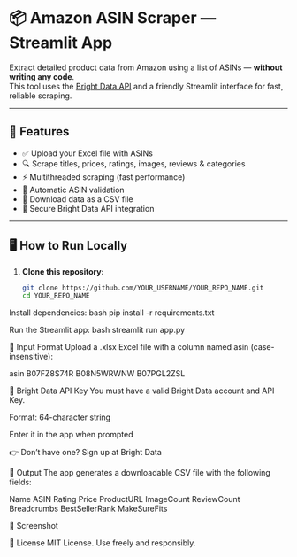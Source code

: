 # 📦 Amazon ASIN Scraper — Streamlit App

Extract detailed product data from Amazon using a list of ASINs — **without writing any code**.  
This tool uses the [Bright Data API](https://brightdata.com) and a friendly Streamlit interface for fast, reliable scraping.

---

## 🚀 Features

- ✅ Upload your Excel file with ASINs
- 🔍 Scrape titles, prices, ratings, images, reviews & categories
- ⚡ Multithreaded scraping (fast performance)
- 🧠 Automatic ASIN validation
- 📄 Download data as a CSV file
- 🔐 Secure Bright Data API integration

---

## 🖥 How to Run Locally

1. **Clone this repository:**
   ```bash
   git clone https://github.com/YOUR_USERNAME/YOUR_REPO_NAME.git
   cd YOUR_REPO_NAME
Install dependencies:
bash
pip install -r requirements.txt


Run the Streamlit app:
bash
streamlit run app.py

📁 Input Format
Upload a .xlsx Excel file with a column named asin (case-insensitive):

asin
B07FZ8S74R
B08N5WRWNW
B07PGL2ZSL

🔑 Bright Data API Key
You must have a valid Bright Data account and API Key.

Format: 64-character string

Enter it in the app when prompted

👉 Don’t have one? Sign up at Bright Data

📄 Output
The app generates a downloadable CSV file with the following fields:

Name	ASIN	Rating	Price	ProductURL	ImageCount	ReviewCount	Breadcrumbs	BestSellerRank	MakeSureFits

📸 Screenshot

📝 License
MIT License. Use freely and responsibly.


